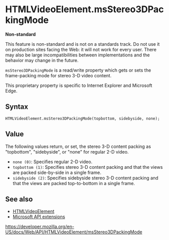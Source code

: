 HTMLVideoElement.msStereo3DPackingMode
======================================

**Non-standard**

This feature is non-standard and is not on a standards track. Do not use it on production sites facing the Web: it will not work for every user. There may also be large incompatibilities between implementations and the behavior may change in the future.

`msStereo3DPackingMode` is a read/write property which gets or sets the frame-packing mode for stereo 3-D video content.

This proprietary property is specific to Internet Explorer and Microsoft Edge.

Syntax
------

    HTMLVideoElement.msStereo3DPackingMode(topbottom, sidebyside, none);

Value
-----

The following values return, or set, the stereo 3-D content packing as "topbottom", "sidebyside", or "none" for regular 2-D video.

-   `none (0)`: Specifies regular 2-D video.
-   `topbottom (1)`: Specifies stereo 3-D content packing and that the views are packed side-by-side in a single frame.
-   `sidebyside (2)`: Specifies sidebyside stereo 3-D content packing and that the views are packed top-to-bottom in a single frame.

See also
--------

-   [HTMLVideoElement](../htmlvideoelement)
-   [Microsoft API extensions](../microsoft_extensions)

<a href="https://developer.mozilla.org/en-US/docs/Web/API/HTMLVideoElement/msStereo3DPackingMode" class="_attribution-link">https://developer.mozilla.org/en-US/docs/Web/API/HTMLVideoElement/msStereo3DPackingMode</a>
